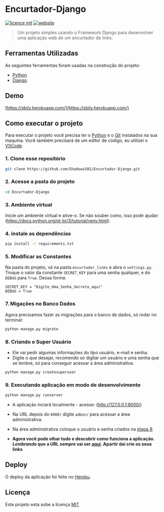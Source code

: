 # Encurtador-Django

[![licence mit](https://img.shields.io/badge/licence-MIT-blue)](LICENSE)
[![website](https://img.shields.io/website?down_color=red&down_message=offline&up_color=green&up_message=online&url=https%3A%2F%2Fsbily.herokuapp.com%2F)](https://sbily.herokuapp.com/)

> Um projeto simples usando o Framework Django para desenvolver uma aplicação web de um encurtador de links.

## Ferramentas Utilizadas

As seguintes ferramentas foram usadas na construção do projeto:

- [Python](https://www.python.org/)
- [Django](https://www.djangoproject.com/)

## Demo

[https://sbily.herokuapp.com/](https://sbily.herokuapp.com/)

## Como executar o projeto

Para executar o projeto você precisa ter o [Python](https://www.python.org/) e o [Git](https://git-scm.com) instalados na sua maquina. Você também precisará de um editor de código, eu utilizei o [VSCode](https://code.visualstudio.com).

### 1. Clone esse repositório

```bash
git clone https://github.com/ShadowsS01/Encurtador-Django.git
```

### 2. Acesse a pasta do projeto

```bash
cd Encurtador-Django
```

### 3. Ambiente virtual

Inicie um ambiente virtual e ative-o. Se não souber como, isso pode ajudar: (<https://docs.python.org/pt-br/3/tutorial/venv.html>).

### 4. instale as dependências

```bash
pip install -r requirements.txt
```

### 5. Modificar as Constantes

Na pasta do projeto, vá na pasta `encurtador_links` e abra o `settings.py`.
Troque o valor da constante `SECRET_KEY` para uma senha qualquer, e do `DEBUG` para `True`. Dessa forma:

```text
SECRET_KEY = "Digite_Uma_Senha_Secreta_aqui"
DEBUG = True
```

### 7. Migações no Banco Dados

Agora precisamos fazer as migrações para o banco de dados, só rodar no terminal:

```bash
python manage.py migrate
```

### 8. Criando o Super Usuário

- Ele vai pedir algumas informações do tipo usuário, e-mail e senha.
- Digite o que desejar, recomendo só digitar um usuário e uma senha que se lembre, só para conseguir acessar a área administrativa.

```bash
python manage.py createsuperuser
```

### 9. Executando aplicação em modo de desenvolvimento

```bash
python manage.py runserver
```

- A aplicação inciará localmente - acesse: (<http://127.0.0.1:8000/>)

- Na URL depois do `8000/` dígite `admin/` para acessar a área administrativa.

- Na área administrativa coloque o usuário e senha criados na [etapa 8](https://github.com/ShadowsS01/Encurtador-Django#8-criando-o-super-usu%C3%A1rio).

- **Agora você pode olhar tudo e descobrir como funciona a aplicação. _Lembrando_ que a URL sempre vai ser [aqui](http://127.0.0.1:8000/).
Apartir daí crie os seus links**

## Deploy

O deploy da aplicação foi feito no [Heroku](https://devcenter.heroku.com/).

## Licença

Este projeto esta sobe a licença [MIT](LICENSE)
